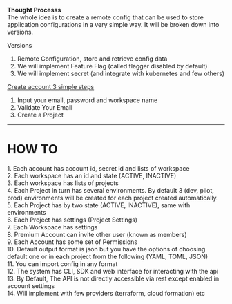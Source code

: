 **Thought Processs** <br />
The whole idea is to create a remote config that can be used to
store application configurations in a very simple way.
It will be broken down into versions.<br />

Versions <br />
1. Remote Configuration, store and retrieve config data <br />
2. We will implement Feature Flag (called flagger disabled by default)
3. We will implement secret (and integrate with kubernetes and few others)

<u> Create account 3 simple steps </u> <br />
<ol>
<li> Input your email, password and workspace name</li>
<li>Validate Your Email </li>
<li>Create a Project </li>
</ol>

<hr />

<h1> HOW TO </h1>
1. Each account has account id,  secret id and lists of workspace <br />
2. Each workspace has an id and state (ACTIVE, INACTIVE) <br />
3. Each workspace has lists of projects <br />
4. Each Project in turn has several environments. By default 3 (dev, pilot, prod) environments will be created
for each project created automatically. <br />
5. Each Project has by two state (ACTIVE, INACTIVE), same with environments <br />
6. Each Project has settings (Project Settings) <br />
7. Each Workspace has settings <br />
8. Premium Account can invite other user (known as members) <br />
9. Each Account has some set of Permissions <br />
10. Default output format is json but you have the options of choosing default one or in each project from the following (YAML, TOML, JSON) <br />
11. You can import config in any format <br>
12. The system has CLI, SDK and web interface for interacting with the api <br>
13. By Default, The API is not directly accessible via rest except enabled in account settings <br>
14. Will implement with few providers (terraform, cloud formation) etc





